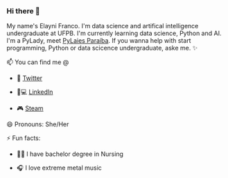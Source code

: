 ### Hi there 🌠

My name's Elayni Franco. I'm data science and artifical intelligence undergraduate at UFPB. I'm currently learning data science, Python and AI. I'm a PyLady, meet [PyLaies Paraíba](https://github.com/pyladiespb-org).
If you wanna help with start programming, Python or data scicence undergraduate, aske me. ✨

📫 You can find me @

- 🐣 [Twitter](https://twitter.com/francoelayni)

- 👤💻 [LinkedIn](https://www.linkedin.com/in/elaynifranco/)

- 🎮 [Steam](https://steamcommunity.com/id/colddarkmatter/)

 😄 Pronouns: She/Her

 ⚡ Fun facts:

- :woman_health_worker: I have bachelor degree in Nursing 

- 🎧 I love extreme metal music 
